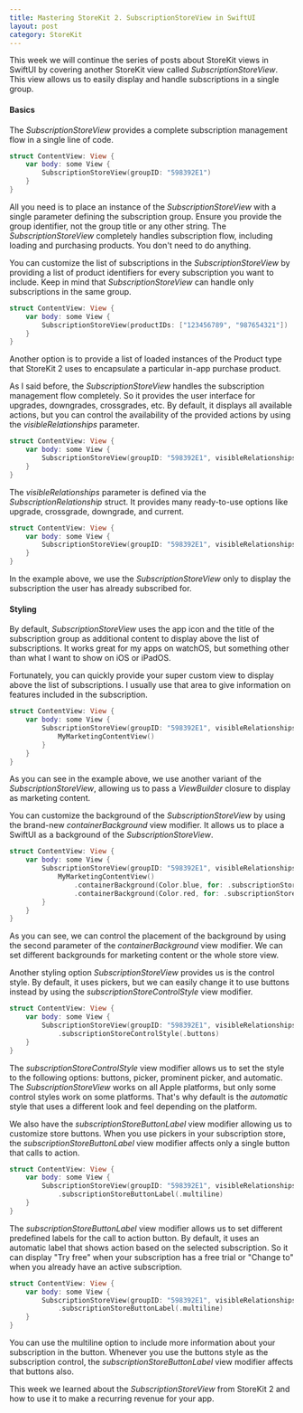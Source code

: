 ```yaml
---
title: Mastering StoreKit 2. SubscriptionStoreView in SwiftUI
layout: post
category: StoreKit
---
```


This week we will continue the series of posts about StoreKit views in SwiftUI by covering another StoreKit view called *SubscriptionStoreView*. This view allows us to easily display and handle subscriptions in a single group.

#### Basics
The *SubscriptionStoreView* provides a complete subscription management flow in a single line of code.

```swift
struct ContentView: View {
    var body: some View {
        SubscriptionStoreView(groupID: "598392E1")
    }
}
```

All you need is to place an instance of the *SubscriptionStoreView* with a single parameter defining the subscription group. Ensure you provide the group identifier, not the group title or any other string. The *SubscriptionStoreView* completely handles subscription flow, including loading and purchasing products. You don't need to do anything.

You can customize the list of subscriptions in the *SubscriptionStoreView* by providing a list of product identifiers for every subscription you want to include. Keep in mind that *SubscriptionStoreView* can handle only subscriptions in the same group.

```swift
struct ContentView: View {
    var body: some View {
        SubscriptionStoreView(productIDs: ["123456789", "987654321"])
    }
}
```

Another option is to provide a list of loaded instances of the Product type that StoreKit 2 uses to encapsulate a particular in-app purchase product.

As I said before, the *SubscriptionStoreView* handles the subscription management flow completely. So it provides the user interface for upgrades, downgrades, crossgrades, etc. By default, it displays all available actions, but you can control the availability of the provided actions by using the *visibleRelationships* parameter.

```swift
struct ContentView: View {
    var body: some View {
        SubscriptionStoreView(groupID: "598392E1", visibleRelationships: .all)
    }
}
```

The *visibleRelationships* parameter is defined via the *SubscriptionRelationship* struct. It provides many ready-to-use options like upgrade, crossgrade, downgrade, and current.

```swift
struct ContentView: View {
    var body: some View {
        SubscriptionStoreView(groupID: "598392E1", visibleRelationships: .current)
    }
}
```

In the example above, we use the *SubscriptionStoreView* only to display the subscription the user has already subscribed for.

#### Styling
By default, *SubscriptionStoreView* uses the app icon and the title of the subscription group as additional content to display above the list of subscriptions. It works great for my apps on watchOS, but something other than what I want to show on iOS or iPadOS.

Fortunately, you can quickly provide your super custom view to display above the list of subscriptions. I usually use that area to give information on features included in the subscription.

```swift
struct ContentView: View {
    var body: some View {
        SubscriptionStoreView(groupID: "598392E1", visibleRelationships: .all) {
            MyMarketingContentView()
        }
    }
}
```

As you can see in the example above, we use another variant of the *SubscriptionStoreView*, allowing us to pass a *ViewBuilder* closure to display as marketing content.

You can customize the background of the *SubscriptionStoreView* by using the brand-new *containerBackground* view modifier. It allows us to place a SwiftUI as a background of the *SubscriptionStoreView*.

```swift
struct ContentView: View {
    var body: some View {
        SubscriptionStoreView(groupID: "598392E1", visibleRelationships: .all) {
            MyMarketingContentView()
                .containerBackground(Color.blue, for: .subscriptionStoreHeader)
                .containerBackground(Color.red, for: .subscriptionStoreFullHeight)
        }
    }
}
```

As you can see, we can control the placement of the background by using the second parameter of the *containerBackground* view modifier. We can set different backgrounds for marketing content or the whole store view.

Another styling option *SubscriptionStoreView* provides us is the control style. By default, it uses pickers, but we can easily change it to use buttons instead by using the *subscriptionStoreControlStyle* view modifier.

```swift
struct ContentView: View {
    var body: some View {
        SubscriptionStoreView(groupID: "598392E1", visibleRelationships: .all)
            .subscriptionStoreControlStyle(.buttons)
    }
}
```

The *subscriptionStoreControlStyle* view modifier allows us to set the style to the following options: buttons, picker, prominent picker, and automatic. The *SubscriptionStoreView* works on all Apple platforms, but only some control styles work on some platforms. That's why default is the *automatic* style that uses a different look and feel depending on the platform.

We also have the *subscriptionStoreButtonLabel* view modifier allowing us to customize store buttons. When you use pickers in your subscription store, the *subscriptionStoreButtonLabel* view modifier affects only a single button that calls to action.

```swift
struct ContentView: View {
    var body: some View {
        SubscriptionStoreView(groupID: "598392E1", visibleRelationships: .all)
            .subscriptionStoreButtonLabel(.multiline)
    }
}
```

The *subscriptionStoreButtonLabel* view modifier allows us to set different predefined labels for the call to action button. By default, it uses an automatic label that shows action based on the selected subscription. So it can display "Try free" when your subscription has a free trial or "Change to" when you already have an active subscription.

```swift
struct ContentView: View {
    var body: some View {
        SubscriptionStoreView(groupID: "598392E1", visibleRelationships: .all)
            .subscriptionStoreButtonLabel(.multiline)
    }
}
```

You can use the multiline option to include more information about your subscription in the button. Whenever you use the buttons style as the subscription control, the *subscriptionStoreButtonLabel* view modifier affects that buttons also.

This week we learned about the *SubscriptionStoreView* from StoreKit 2 and how to use it to make a recurring revenue for your app.
